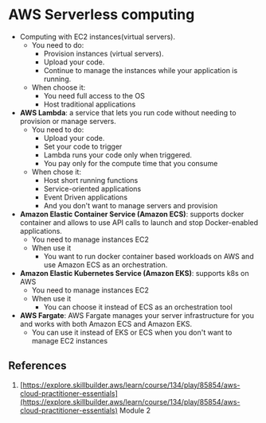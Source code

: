 # AWS Serverless computing
- Computing with EC2 instances(virtual servers). 
	- You need to do:
		- Provision instances (virtual servers).
		- Upload your code.
		- Continue to manage the instances while your application is running.
	- When choose it:
		- You need full access to the OS
		- Host traditional applications
- **AWS Lambda**: a service that lets you run code without needing to provision or manage servers. 
	- You need to do:
		- Upload your code.
		- Set your code to trigger
		- Lambda runs your code only when triggered.
		- You pay only for the compute time that you consume
	- When chose it:
		- Host short running functions
		- Service-oriented applications
		- Event Driven applications
		- And you don't want to manage servers and provision
- **Amazon Elastic Container Service (Amazon ECS)**: supports docker container and allows to use API calls to launch and stop Docker-enabled applications.
	- You need to manage instances EC2
	- When use it
		- You want to run docker container based workloads on AWS and use Amazon ECS as an orchestration. 
- **Amazon Elastic Kubernetes Service (Amazon EKS)**: supports k8s on AWS
	- You need to manage instances EC2
	-  When use it
		- You can choose it instead of ECS as an orchestration tool
- **AWS Fargate**: AWS Fargate manages your server infrastructure for you and works with both Amazon ECS and Amazon EKS.
	- You can use it instead of EKS or ECS when you don't want to manage EC2 instances
## References
1. [https://explore.skillbuilder.aws/learn/course/134/play/85854/aws-cloud-practitioner-essentials](https://explore.skillbuilder.aws/learn/course/134/play/85854/aws-cloud-practitioner-essentials) Module 2